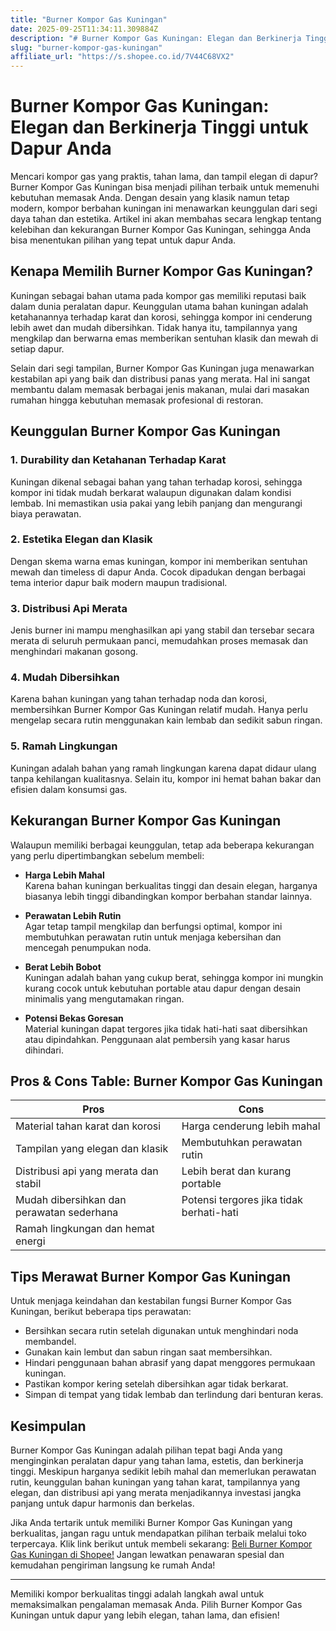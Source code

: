 ```yaml
---
title: "Burner Kompor Gas Kuningan"
date: 2025-09-25T11:34:11.309884Z
description: "# Burner Kompor Gas Kuningan: Elegan dan Berkinerja Tinggi untuk Dapur Anda..."
slug: "burner-kompor-gas-kuningan"
affiliate_url: "https://s.shopee.co.id/7V44C68VX2"
---
```

# Burner Kompor Gas Kuningan: Elegan dan Berkinerja Tinggi untuk Dapur Anda

Mencari kompor gas yang praktis, tahan lama, dan tampil elegan di dapur? Burner Kompor Gas Kuningan bisa menjadi pilihan terbaik untuk memenuhi kebutuhan memasak Anda. Dengan desain yang klasik namun tetap modern, kompor berbahan kuningan ini menawarkan keunggulan dari segi daya tahan dan estetika. Artikel ini akan membahas secara lengkap tentang kelebihan dan kekurangan Burner Kompor Gas Kuningan, sehingga Anda bisa menentukan pilihan yang tepat untuk dapur Anda.

## Kenapa Memilih Burner Kompor Gas Kuningan?

Kuningan sebagai bahan utama pada kompor gas memiliki reputasi baik dalam dunia peralatan dapur. Keunggulan utama bahan kuningan adalah ketahanannya terhadap karat dan korosi, sehingga kompor ini cenderung lebih awet dan mudah dibersihkan. Tidak hanya itu, tampilannya yang mengkilap dan berwarna emas memberikan sentuhan klasik dan mewah di setiap dapur.

Selain dari segi tampilan, Burner Kompor Gas Kuningan juga menawarkan kestabilan api yang baik dan distribusi panas yang merata. Hal ini sangat membantu dalam memasak berbagai jenis makanan, mulai dari masakan rumahan hingga kebutuhan memasak profesional di restoran.

## Keunggulan Burner Kompor Gas Kuningan

### 1. Durability dan Ketahanan Terhadap Karat  
Kuningan dikenal sebagai bahan yang tahan terhadap korosi, sehingga kompor ini tidak mudah berkarat walaupun digunakan dalam kondisi lembab. Ini memastikan usia pakai yang lebih panjang dan mengurangi biaya perawatan.

### 2. Estetika Elegan dan Klasik  
Dengan skema warna emas kuningan, kompor ini memberikan sentuhan mewah dan timeless di dapur Anda. Cocok dipadukan dengan berbagai tema interior dapur baik modern maupun tradisional.

### 3. Distribusi Api Merata  
Jenis burner ini mampu menghasilkan api yang stabil dan tersebar secara merata di seluruh permukaan panci, memudahkan proses memasak dan menghindari makanan gosong.

### 4. Mudah Dibersihkan  
Karena bahan kuningan yang tahan terhadap noda dan korosi, membersihkan Burner Kompor Gas Kuningan relatif mudah. Hanya perlu mengelap secara rutin menggunakan kain lembab dan sedikit sabun ringan.

### 5. Ramah Lingkungan  
Kuningan adalah bahan yang ramah lingkungan karena dapat didaur ulang tanpa kehilangan kualitasnya. Selain itu, kompor ini hemat bahan bakar dan efisien dalam konsumsi gas.

## Kekurangan Burner Kompor Gas Kuningan

Walaupun memiliki berbagai keunggulan, tetap ada beberapa kekurangan yang perlu dipertimbangkan sebelum membeli:

- **Harga Lebih Mahal**  
Karena bahan kuningan berkualitas tinggi dan desain elegan, harganya biasanya lebih tinggi dibandingkan kompor berbahan standar lainnya.

- **Perawatan Lebih Rutin**  
Agar tetap tampil mengkilap dan berfungsi optimal, kompor ini membutuhkan perawatan rutin untuk menjaga kebersihan dan mencegah penumpukan noda.

- **Berat Lebih Bobot**  
Kuningan adalah bahan yang cukup berat, sehingga kompor ini mungkin kurang cocok untuk kebutuhan portable atau dapur dengan desain minimalis yang mengutamakan ringan.

- **Potensi Bekas Goresan**  
Material kuningan dapat tergores jika tidak hati-hati saat dibersihkan atau dipindahkan. Penggunaan alat pembersih yang kasar harus dihindari.

## Pros & Cons Table: Burner Kompor Gas Kuningan

| **Pros**                                           | **Cons**                                                        |
|---------------------------------------------------|----------------------------------------------------------------|
| Material tahan karat dan korosi                  | Harga cenderung lebih mahal                                   |
| Tampilan yang elegan dan klasik                  | Membutuhkan perawatan rutin                                  |
| Distribusi api yang merata dan stabil           | Lebih berat dan kurang portable                              |
| Mudah dibersihkan dan perawatan sederhana       | Potensi tergores jika tidak berhati-hati                        |
| Ramah lingkungan dan hemat energi                |                                     |

## Tips Merawat Burner Kompor Gas Kuningan

Untuk menjaga keindahan dan kestabilan fungsi Burner Kompor Gas Kuningan, berikut beberapa tips perawatan:

- Bersihkan secara rutin setelah digunakan untuk menghindari noda membandel.
- Gunakan kain lembut dan sabun ringan saat membersihkan.
- Hindari penggunaan bahan abrasif yang dapat menggores permukaan kuningan.
- Pastikan kompor kering setelah dibersihkan agar tidak berkarat.
- Simpan di tempat yang tidak lembab dan terlindung dari benturan keras.

## Kesimpulan

Burner Kompor Gas Kuningan adalah pilihan tepat bagi Anda yang menginginkan peralatan dapur yang tahan lama, estetis, dan berkinerja tinggi. Meskipun harganya sedikit lebih mahal dan memerlukan perawatan rutin, keunggulan bahan kuningan yang tahan karat, tampilannya yang elegan, dan distribusi api yang merata menjadikannya investasi jangka panjang untuk dapur harmonis dan berkelas.

Jika Anda tertarik untuk memiliki Burner Kompor Gas Kuningan yang berkualitas, jangan ragu untuk mendapatkan pilihan terbaik melalui toko terpercaya. Klik link berikut untuk membeli sekarang: [Beli Burner Kompor Gas Kuningan di Shopee!](https://s.shopee.co.id/7V44C68VX2) Jangan lewatkan penawaran spesial dan kemudahan pengiriman langsung ke rumah Anda!

---

Memiliki kompor berkualitas tinggi adalah langkah awal untuk memaksimalkan pengalaman memasak Anda. Pilih Burner Kompor Gas Kuningan untuk dapur yang lebih elegan, tahan lama, dan efisien!